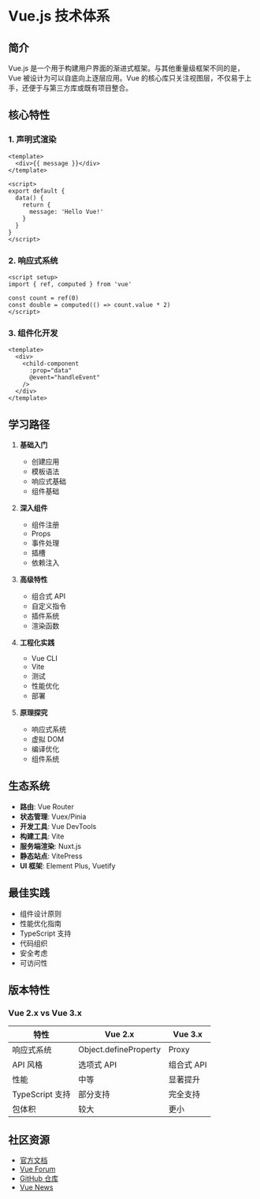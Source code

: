 # Vue.js 技术体系

## 简介

Vue.js 是一个用于构建用户界面的渐进式框架。与其他重量级框架不同的是，Vue 被设计为可以自底向上逐层应用。Vue 的核心库只关注视图层，不仅易于上手，还便于与第三方库或既有项目整合。

## 核心特性

### 1. 声明式渲染
```vue
<template>
  <div>{{ message }}</div>
</template>

<script>
export default {
  data() {
    return {
      message: 'Hello Vue!'
    }
  }
}
</script>
```

### 2. 响应式系统
```vue
<script setup>
import { ref, computed } from 'vue'

const count = ref(0)
const double = computed(() => count.value * 2)
</script>
```

### 3. 组件化开发
```vue
<template>
  <div>
    <child-component 
      :prop="data"
      @event="handleEvent"
    />
  </div>
</template>
```

## 学习路径

1. **基础入门**
   - 创建应用
   - 模板语法
   - 响应式基础
   - 组件基础

2. **深入组件**
   - 组件注册
   - Props
   - 事件处理
   - 插槽
   - 依赖注入

3. **高级特性**
   - 组合式 API
   - 自定义指令
   - 插件系统
   - 渲染函数

4. **工程化实践**
   - Vue CLI
   - Vite
   - 测试
   - 性能优化
   - 部署

5. **原理探究**
   - 响应式系统
   - 虚拟 DOM
   - 编译优化
   - 组件系统

## 生态系统

- **路由**: Vue Router
- **状态管理**: Vuex/Pinia
- **开发工具**: Vue DevTools
- **构建工具**: Vite
- **服务端渲染**: Nuxt.js
- **静态站点**: VitePress
- **UI 框架**: Element Plus, Vuetify

## 最佳实践

- 组件设计原则
- 性能优化指南
- TypeScript 支持
- 代码组织
- 安全考虑
- 可访问性

## 版本特性

### Vue 2.x vs Vue 3.x

| 特性 | Vue 2.x | Vue 3.x |
|------|---------|---------|
| 响应式系统 | Object.defineProperty | Proxy |
| API 风格 | 选项式 API | 组合式 API |
| 性能 | 中等 | 显著提升 |
| TypeScript 支持 | 部分支持 | 完全支持 |
| 包体积 | 较大 | 更小 |

## 社区资源

- [官方文档](https://cn.vuejs.org/)
- [Vue Forum](https://forum.vuejs.org/)
- [GitHub 仓库](https://github.com/vuejs/core)
- [Vue News](https://news.vuejs.org/)
